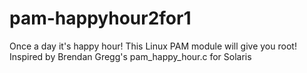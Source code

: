 pam-happyhour2for1
==================

Once a day it's happy hour! This Linux PAM module will give you root! Inspired by Brendan Gregg's pam_happy_hour.c for Solaris